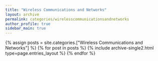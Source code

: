 ```yaml
---
title: "Wireless Communications and Networks"
layout: archive
permalink: categories/wirelesscommunicationsandnetworks
author_profile: true
sidebar_main: true
---
```


{% assign posts = site.categories.["Wireless Communications and Networks"] %}
{% for post in posts %} {% include archive-single2.html type=page.entries_layout %} {% endfor %}

